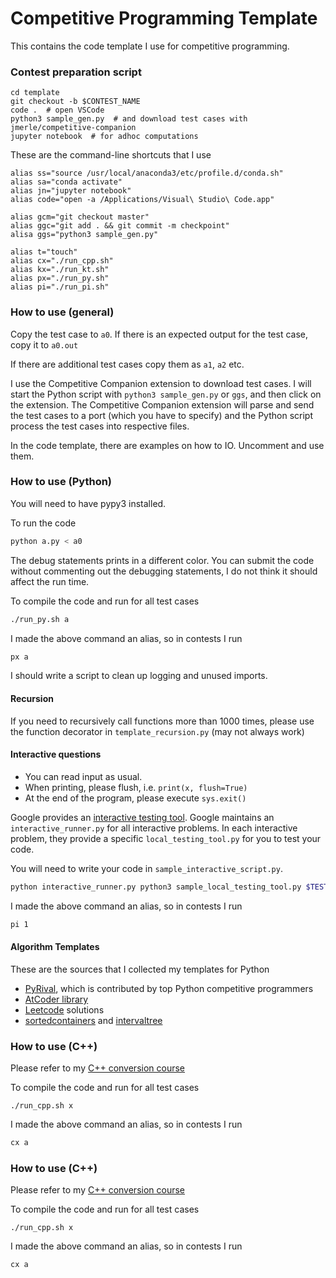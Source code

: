 # Competitive Programming Template

This contains the code template I use for competitive programming.


### Contest preparation script

```
cd template
git checkout -b $CONTEST_NAME
code .  # open VSCode
python3 sample_gen.py  # and download test cases with jmerle/competitive-companion
jupyter notebook  # for adhoc computations
```

These are the command-line shortcuts that I use

```
alias ss="source /usr/local/anaconda3/etc/profile.d/conda.sh"
alias sa="conda activate"
alias jn="jupyter notebook"
alias code="open -a /Applications/Visual\ Studio\ Code.app"

alias gcm="git checkout master"
alias ggc="git add . && git commit -m checkpoint"
alisa ggs="python3 sample_gen.py"

alias t="touch"
alias cx="./run_cpp.sh"
alias kx="./run_kt.sh"
alias px="./run_py.sh"
alias pi="./run_pi.sh"
```



### How to use (general)

Copy the test case to `a0`. If there is an expected output for the test case, copy it to `a0.out`

If there are additional test cases copy them as `a1`, `a2` etc.

I use the Competitive Companion extension to download test cases.
I will start the Python script with `python3 sample_gen.py` or `ggs`, and then click on the extension.
The Competitive Companion extension will parse and send the test cases to a port (which you have to specify) and the Python script process the test cases into respective files. 

In the code template, there are examples on how to IO. Uncomment and use them.



### How to use (Python)

You will need to have pypy3 installed.

To run the code

````bash
python a.py < a0
````

The debug statements prints in a different color.
You can submit the code without commenting out the debugging statements, I do not think it should affect the run time.

To compile the code and run for all test cases

```bash
./run_py.sh a
```

I made the above command an alias, so in contests I run

```bash
px a
```

I should write a script to clean up logging and unused imports.


#### Recursion

If you need to recursively call functions more than 1000 times, please use the function decorator in `template_recursion.py` (may not always work)



#### Interactive questions

- You can read input as usual.
- When printing, please flush, i.e. `print(x, flush=True)`
- At the end of the program, please execute `sys.exit()`



Google provides an [interactive testing tool](https://codingcompetitions.withgoogle.com/codejam/faq#interactive-problems). Google maintains an `interactive_runner.py` for all interactive problems. In each interactive problem, they provide a specific `local_testing_tool.py` for you to test your code.

You will need to write your code in `sample_interactive_script.py`.

```bash
python interactive_runner.py python3 sample_local_testing_tool.py $TEST_CASE -- python3 sample_interactive_script.py
```

I made the above command an alias, so in contests I run

```bash
pi 1
```


#### Algorithm Templates

These are the sources that I collected my templates for Python
- [PyRival](https://github.com/cheran-senthil/PyRival), which is contributed by top Python competitive programmers
- [AtCoder library](https://github.com/not522/ac-library-python)
- [Leetcode](https://leetcode.com) solutions
- [sortedcontainers](https://github.com/grantjenks/python-sortedcontainers) and [intervaltree](https://github.com/chaimleib/intervaltree)



### How to use (C++)

Please refer to my [C++ conversion course](../docs/cpp_conversion_course.md)

To compile the code and run for all test cases

```
./run_cpp.sh x
```

I made the above command an alias, so in contests I run

```bash
cx a
```


### How to use (C++)

Please refer to my [C++ conversion course](../docs/cpp_conversion_course.md)

To compile the code and run for all test cases

```
./run_cpp.sh x
```

I made the above command an alias, so in contests I run

```bash
cx a
```

